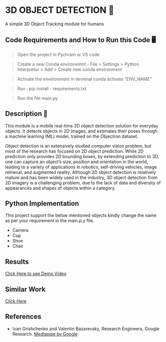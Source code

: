 # 3D OBJECT DETECTION 🍺

A simple 3D Object Tracking module for humans

## Code Requirements and How to Run this Code 🖥️

> Open the project in Pychram or VS code 

> Create a new Conda environemnt 
    - File > Settings > Python Interpretor > Add > Create new conda environment
    
> Activate the enviironment in terminal conda activate "ENV_NAME" 

> Run : pip install - requirements.txt

> Run the file main.py

## Description 👟
This module is a mobile real-time 3D object detection solution for everyday objects. It detects objects in 2D images, and estimates their poses through a machine learning (ML) model, trained on the Objectron dataset.

Object detection is an extensively studied computer vision problem, but most of the research has focused on 2D object prediction. While 2D prediction only provides 2D bounding boxes, by extending prediction to 3D, one can capture an object’s size, position and orientation in the world, leading to a variety of applications in robotics, self-driving vehicles, image retrieval, and augmented reality. Although 2D object detection is relatively mature and has been widely used in the industry, 3D object detection from 2D imagery is a challenging problem, due to the lack of data and diversity of appearances and shapes of objects within a category.

## Python Implementation

This project support the below mentioned objects kindly change the name as per your requirement in the main.p;y file.

-  Camera
-  Cup
-  Shoe
-  Chair

## Results

[Click Here to see Demo Video](https://youtu.be/zJTkNIlco20)

## Similar Work 

[Click Here](https://www.youtube.com/watch?v=f-Ibri14KMY)

## References
 
 -  Ivan Grishchenko and Valentin Bazarevsky, Research Engineers, Google Research. [Mediapipe by Google](https://github.com/google/mediapipe)
